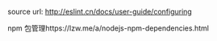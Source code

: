 source url: http://eslint.cn/docs/user-guide/configuring


npm 包管理https://lzw.me/a/nodejs-npm-dependencies.html